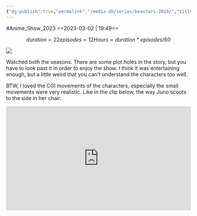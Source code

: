```yaml
---
{"dg-publish":true,"permalink":"/media-db/series/beastars-2019/","title":"Beastars","tags":["mediaDB/tv/series"],"noteIcon":"1"}
---
```


#Anime_Show_2023 
==2023-03-02 | 19:49==
```math
duration = 22
episodes = 12
Hours = duration * episodes / 60
```
<img src="https://cdn.myanimelist.net/images/anime/1234/102008.jpg">

Watched both the seasons. There are some plot holes in the story, but you have to look past it in order to enjoy the show. I think it was entertaining enough, but a little weird that you can't understand the characters too well.

BTW, I loved the CGI movements of the characters, especially the small movements were very realistic. Like in the clip below, the way Juno scoots to the side in her chair.

<div style="position: relative; padding-bottom: 56.25%; /* 16:9 aspect ratio */">
  <iframe
    src="https://www.youtube.com/embed/H5RZw1EhZ9I"
    style="position: absolute; top: 0; left: 0; width: 100%; height: 100%;"
    allow="autoplay; fullscreen"
    frameborder="0"
    scrolling="no"
  ></iframe>
</div>